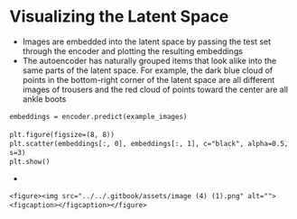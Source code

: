 # Visualizing the Latent Space

* Images are embedded into the latent space by passing the test set through the encoder and plotting the resulting embeddings
* The autoencoder has naturally grouped items that look alike into the same parts of the latent space. For example, the dark blue cloud of points in the bottom-right corner of the latent space are all different images of trousers and the red cloud of points toward the center are all ankle boots

```
embeddings = encoder.predict(example_images)

plt.figure(figsize=(8, 8))
plt.scatter(embeddings[:, 0], embeddings[:, 1], c="black", alpha=0.5, s=3)
plt.show()
```

*

    <figure><img src="../../.gitbook/assets/image (4) (1).png" alt=""><figcaption></figcaption></figure>
